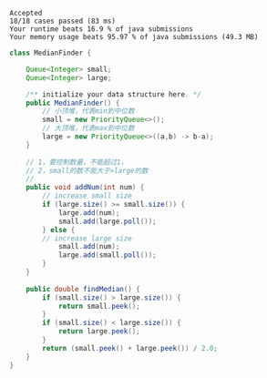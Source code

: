     Accepted
    18/18 cases passed (83 ms)
    Your runtime beats 16.9 % of java submissions
    Your memory usage beats 95.97 % of java submissions (49.3 MB)

```java
class MedianFinder {

    Queue<Integer> small;
    Queue<Integer> large;

    /** initialize your data structure here. */
    public MedianFinder() {
        // 小顶堆，代表min到中位数
        small = new PriorityQueue<>();
        // 大顶堆，代表max到中位数
        large = new PriorityQueue<>((a,b) -> b-a);
    }
    
    // 1，要控制数量，不能超过1，
    // 2，small的数不能大于>large的数
    // 
    public void addNum(int num) {
        // increase small size
        if (large.size() >= small.size()) {
            large.add(num);
            small.add(large.poll());
        } else {
        // increase large size
            small.add(num);
            large.add(small.poll());
        }
    }
    
    public double findMedian() {
        if (small.size() > large.size()) {
            return small.peek();
        }
        if (small.size() < large.size()) {
            return large.peek();
        }
        return (small.peek() + large.peek()) / 2.0;
    }
}
```